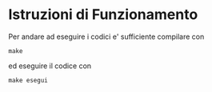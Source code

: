 # Istruzioni di Funzionamento

Per andare ad eseguire i codici e' sufficiente compilare con  
```
make 
```
ed eseguire il codice con 
```
make esegui
```
